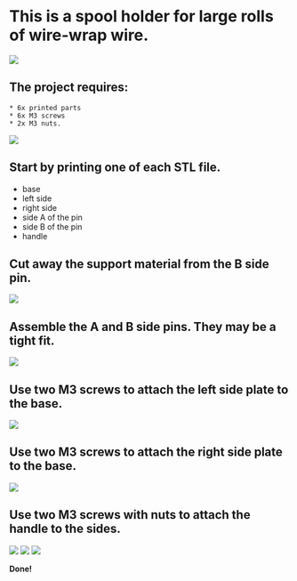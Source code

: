 
# This is a spool holder for large rolls of wire-wrap wire.


![](p1260109.jpg)



## The project requires:

    * 6x printed parts
    * 6x M3 screws
    * 2x M3 nuts.
    
![](p1260101.jpg)


## Start by printing one of each STL file.
* base
* left side
* right side
* side A of the pin
* side B of the pin
* handle




## Cut away the support material from the B side pin.

![](p1260100.jpg)


## Assemble the A and B side pins. They may be a tight fit.



![](p1260102.jpg)


## Use two M3 screws to attach the left side plate to the base.


![](p1260103.jpg)


## Use two M3 screws to attach the right side plate to the base.

![](p1260104.jpg)

## Use two M3 screws with nuts to attach the handle to the sides.

![](p1260105.jpg)
![](p1260106.jpg)
![](p1260107.jpg)
	
**Done!**








 


